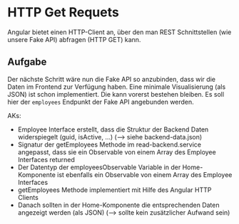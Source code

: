 # HTTP Get Requets

Angular bietet einen HTTP-Client an, über den man REST Schnittstellen (wie unsere Fake API) abfragen (HTTP GET) kann.

## Aufgabe

Der nächste Schritt wäre nun die Fake API so anzubinden, dass wir die Daten im Frontend zur Verfügung haben. Eine minimale Visualisierung (als JSON) ist schon implementiert.
Die kann vorerst bestehen bleiben. Es soll hier der `employees` Endpunkt der Fake API angebunden werden.

AKs:
* Employee Interface erstellt, dass die Struktur der Backend Daten widerspiegelt (guid, isActive, ...) (--> siehe backend-data.json)
* Signatur der getEmployees Methode im read-backend.service angepasst, dass sie ein Observable von einem Array des Employee Interfaces returned
* Der Datentyp der employeesObservable Variable in der Home-Komponente ist ebenfalls ein Observable von einem Array des Employee Interfaces
* getEmployees Methode implementiert mit Hilfe des Angular HTTP Clients
* Danach sollten in der Home-Komponente die entsprechenden Daten angezeigt werden (als JSON) (--> sollte kein zusätzlicher Aufwand sein)